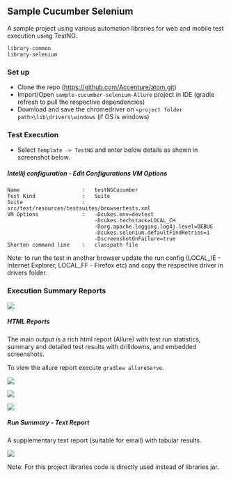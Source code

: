 ## Sample Cucumber Selenium
A sample project using various automation libraries for web and mobile test execution using TestNG.

    library-common
    library-selenium

### Set up

- Clone the repo  (https://github.com/Accenture/atom.git)
- Import/Open `sample-cucumber-selenium-Allure` project in IDE (gradle refresh to pull the respective dependencies) 
- Download and save the chromedriver on `<project folder path>\lib\drivers\windows` (if OS is windows)

### Test Execution
- Select `Template -> TestNG` and enter below details as shown in screenshot below.

##### Intellij configuration - Edit Configurations VM Options
    Name                    :   testNGCucumber
    Test Kind               :   Suite
    Suite                   :   src/test/resources/testsuites/browsertests.xml
    VM Options              :   -Dcukes.env=devtest
                                -Dcukes.techstack=LOCAL_CH
                                -Dorg.apache.logging.log4j.level=DEBUG
                                -Dcukes.selenium.defaultFindRetries=1
                                -DscreenshotOnFailure=true
    Shorten command line    :   classpath file

Note: to run the test in another browser update the run config (LOCAL_IE - Internet Explorer, LOCAL_FF - Firefox etc) and copy the respective driver in drivers folder.

### Execution Summary Reports
![](documentation/ExecutionSummary.png)
##### HTML Reports
The main output is a rich html report (Allure) with test run statistics, summary and detailed test results with drilldowns, and embedded screenshots.

To view the allure report execute `gradlew allureServe`.

![](documentation/allure1.PNG)

![](documentation/allure2.PNG)

![](documentation/allure3.PNG)

##### Run Summary - Text Report
A supplementary text report (suitable for email) with tabular results.

![](documentation/runSummary.PNG)

Note: For this project libraries code is directly used instead of libraries jar. 